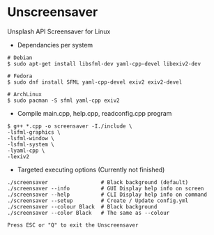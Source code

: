 # Unscreensaver

Unsplash API Screensaver for Linux

- Dependancies per system
``` 
# Debian
$ sudo apt-get install libsfml-dev yaml-cpp-devel libexiv2-dev
```
```
# Fedora    
$ sudo dnf install SFML yaml-cpp-devel exiv2 exiv2-devel
```
```
# ArchLinux    
$ sudo pacman -S sfml yaml-cpp exiv2
```

- Compile main.cpp, help.cpp, readconfig.cpp program
```
$ g++ *.cpp -o screensaver -I./include \
-lsfml-graphics \
-lsfml-window \
-lsfml-system \
-lyaml-cpp \
-lexiv2
```
- Targeted executing options (Currently not finished)
```
./screensaver                 # Black background (default)
./screensaver --info          # GUI Display help info on screen
./screensaver --help          # CLI Display help info on command
./screensaver --setup         # Create / Update config.yml
./screensaver --colour Black  # Black background
./screensaver --color Black   # The same as --colour

Press ESC or "Q" to exit the Unscreensaver
```
